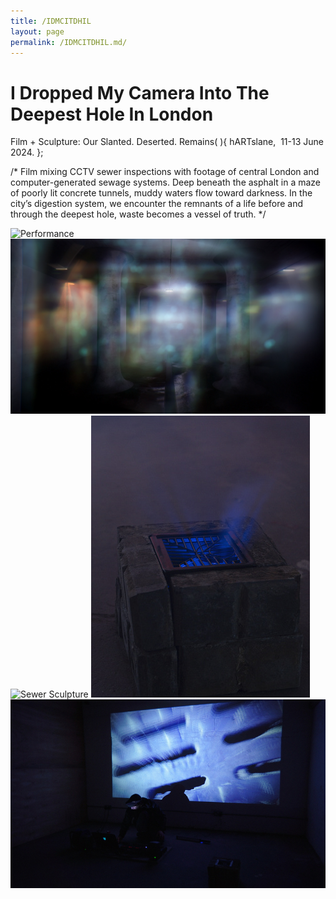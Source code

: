 ```yaml
---
title: /IDMCITDHIL
layout: page
permalink: /IDMCITDHIL.md/
---
```


# I Dropped My Camera Into The Deepest Hole In London
Film + Sculpture: Our Slanted. Deserted. Remains( ){
  hARTslane,  11-13 June 2024.
};  

/*
Film mixing CCTV sewer inspections with footage of central London and computer-generated sewage systems. 
Deep beneath the asphalt in a maze of poorly lit concrete tunnels, muddy waters flow toward darkness. In the city’s digestion system, we encounter the remnants of a life before and through the deepest hole, waste becomes a vessel of truth. 
*/

![Performance](https://github.com/vlp1602/pb.github.io/raw/c98a274f9116c65d07361cef159cdd6408dc7221/images/performance.jpg)
[<img alt="Film Still" class="centered-image" src="DroppedMyCamera_Tunnel.jpg"  />](https://youtu.be/QwcH-mlLNd8)
<img alt="Sewer Sculpture" class="centered-image" src="https://github.com/vlp1602/pb.github.io/raw/c98a274f9116c65d07361cef159cdd6408dc7221/images/performance.jpg" />
<img alt="Film Still" class="centered-image" src="images/sewer.jpg" />
<img alt="Performance" class="centered-image" src="images/performance.jpg" />
